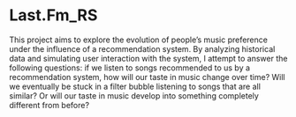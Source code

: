 # Last.Fm_RS

This project aims to explore the evolution of people’s music preference under the influence of a recommendation system. By analyzing historical data and simulating user interaction with the system, I attempt to answer the following questions: if we listen to songs recommended to us by a recommendation system, how will our taste in music change over time? Will we eventually be stuck in a filter bubble listening to songs that are all similar? Or will our taste in music develop into something completely different from before?
